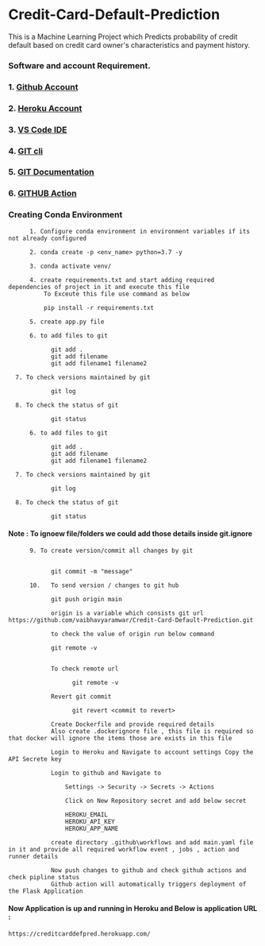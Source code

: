 # Credit-Card-Default-Prediction
This is a Machine Learning Project which Predicts probability of credit default based on credit card owner's characteristics and payment history.



### Software and account Requirement.
    
    
###    1. [Github Account](https://github.com/)
###    2. [Heroku Account](https://id.heroku.com/login)
###    3. [VS Code IDE](https://code.visualstudio.com/)
###    4. [GIT cli](https://git-scm.com/downloads)   
###    5. [GIT Documentation](https://git-scm.com/docs/gittutorial)
###    6. [GITHUB Action](https://docs.github.com/en/actions/learn-github-actions/understanding-github-actions)



### Creating Conda Environment

```
      1. Configure conda environment in environment variables if its not already configured
```

```
      2. conda create -p <env_name> python=3.7 -y
```

```
      3. conda activate venv/

```


```
      4. create requirements.txt and start adding required dependencies of project in it and execute this file
          To Exceute this file use command as below

          pip install -r requirements.txt
```


```
      5. create app.py file
```


```
      6. to add files to git

            git add .
            git add filename
            git add filename1 filename2
```

      7. To check versions maintained by git

```
            git log
```

      8. To check the status of git

```
            git status
```


```
      6. to add files to git

            git add .
            git add filename
            git add filename1 filename2
```

      7. To check versions maintained by git

```
            git log
```

      8. To check the status of git

```
            git status
```

#### Note : To ignoew file/folders we could add those details inside git.ignore


```
      9. To create version/commit all changes by git


            git commit -m "message"
```


```
      10.   To send version / changes to git hub

            git push origin main

            origin is a variable which consists git url https://github.com/vaibhavyaramwar/Credit-Card-Default-Prediction.git

            to check the value of origin run below command

            git remote -v
```

```

            To check remote url 

                  git remote -v
```

```
            Revert git commit

                  git revert <commit to revert>

```

```
            Create Dockerfile and provide required details
            Also create .dockerignore file , this file is required so that docker will ignore the items those are exists in this file
```

```
            Login to Heroku and Navigate to account settings Copy the API Secrete key
```

```
            Login to github and Navigate to 

                Settings -> Security -> Secrets -> Actions

                Click on New Repository secret and add below secret

                HEROKU_EMAIL
                HEROKU_API_KEY
                HEROKU_APP_NAME
```

```
            create directory .github\workflows and add main.yaml file in it and provide all required workflow event , jobs , action and runner details
```

```
            Now push changes to github and check github actions and check pipline status 
            Github action will automatically triggers deployment of the Flask Application
```

#### Now Application is up and running in Heroku and Below is application URL : 

    https://creditcarddefpred.herokuapp.com/

